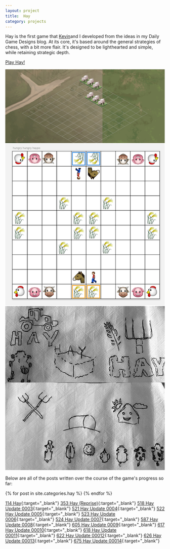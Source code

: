 ```yaml
---
layout: project
title:  Hay
category: projects
---
```

Hay is the first game that [Kevin](http://kevinmcgillivray.net "Kevin McGillivray")and I developed from the ideas in my Daily Game Designs blog.  At its core, it's based around the general strategies of chess, with a bit more flair.  It's designed to be lighthearted and simple, while retaining strategic depth.

<a href="http://sandcastle.co/dicey/" target="_blank" class="db br3 bw1 bree tc bright b ba b--bright pv2 ph4">Play Hay!</a>

![hay_image01](/img/hay1.png)
![hay_image02](/img/hay2.png)
![hay_image03](/img/hay3.jpeg)

Below are all of the posts written over the course of the game's progress so far:

{% for post in site.categories.hay %}
{% endfor %}

[114 Hay](http://www.foster-douglas.com/games/114-hay/){:target="_blank"}
[353 Hay (Reprise)](http://www.foster-douglas.com/games/353-hay-reprise/){:target="_blank"}
[518 Hay Update 0003](http://www.foster-douglas.com/games/518-hay-update-0003/){:target="_blank"}
[521 Hay Update 0004](http://www.foster-douglas.com/games/521-hay-update-0004/){:target="_blank"}
[522 Hay Update 0005](http://www.foster-douglas.com/games/522-hay-update-0005/){:target="_blank"}
[523 Hay Update 0006](http://www.foster-douglas.com/games/523-hay-update-0006/){:target="_blank"}
[524 Hay Update 0007](http://www.foster-douglas.com/games/524-hay-update-0007/){:target="_blank"}
[587 Hay Update 0008](http://www.foster-douglas.com/games/587-hay-update-0008/){:target="_blank"}
[605 Hay Update 0009](http://www.foster-douglas.com/games/605-hay-update-0009/){:target="_blank"}
[617 Hay Update 00010](http://www.foster-douglas.com/games/617-hay-update-0010/){:target="_blank"}
[618 Hay Update 00011](http://www.foster-douglas.com/games/618-hay-update-0011/){:target="_blank"}
[622 Hay Update 00012](http://www.foster-douglas.com/games/622-hay-update-0012/){:target="_blank"}
[626 Hay Update 00013](http://www.foster-douglas.com/games/626-hay-update-0013/){:target="_blank"}
[675 Hay Update 00014](http://www.foster-douglas.com/games/675-hay-update-0014/){:target="_blank"}

